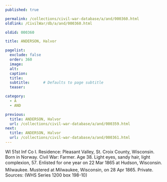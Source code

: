 ```yaml
---
published: true

permalink: /collections/civil-war-database/a/and/000360.html
oldlink: /CivilWar/db/a/and/000360.html

oldid: 000360

title: ANDERSON, Halvor

pagelist:
  exclude: false
  order: 360
  image: 
  alt:
  caption:
  title:
  subtitle:      # Defaults to page subtitle
  teaser:

category: 
  - A 
  - AND

previous:
  title: ANDERSON, Halvor
  url: /collections/civil-war-database/a/and/000359.html  
next:
  title: ANDERSON, Halvor
  url: /collections/civil-war-database/a/and/000361.html   
---
```

WI 51st Inf Co I. Residence: Pleasant Valley, St. Croix County, Wisconsin. Born in Norway. Civil War: Farmer. Age 38. Light eyes, sandy hair, light complexion, 5&#146;7&#148;. Enlisted for one year on 22 Mar 1865 at Hudson, Wisconsin. Milwaukee. Mustered at Milwaukee, Wisconsin, on 28 Apr 1865. Private. Sources: (WHS Series 1200 box 198-10)